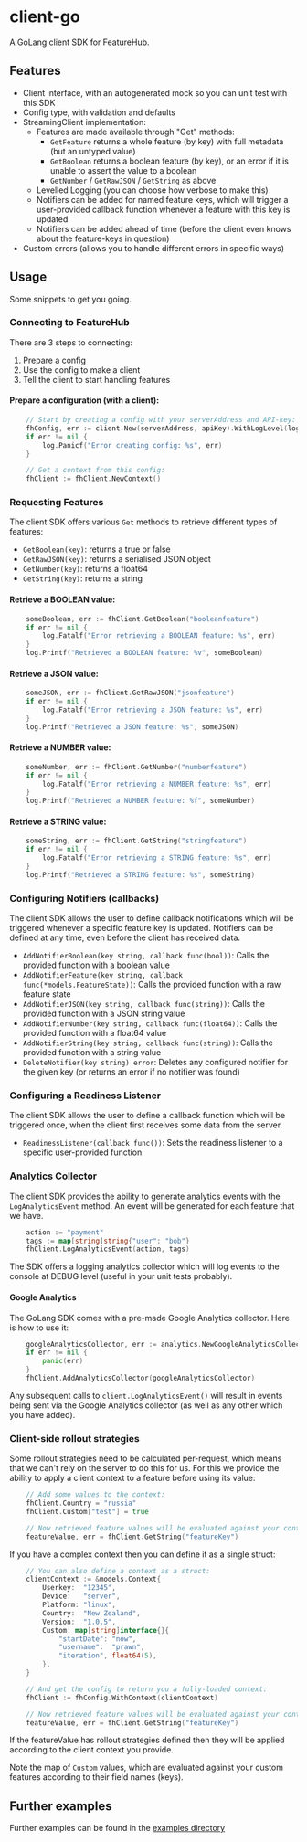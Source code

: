 client-go
=========

A GoLang client SDK for FeatureHub.

Features
--------
* Client interface, with an autogenerated mock so you can unit test with this SDK
* Config type, with validation and defaults
* StreamingClient implementation:
    - Features are made available through "Get" methods:
        - `GetFeature` returns a whole feature (by key) with full metadata (but an untyped value)
        - `GetBoolean` returns a boolean feature (by key), or an error if it is unable to assert the value to a boolean
        - `GetNumber` / `GetRawJSON` / `GetString` as above
    - Levelled Logging (you can choose how verbose to make this)
	- Notifiers can be added for named feature keys, which will trigger a user-provided callback function whenever a feature with this key is updated
	- Notifiers can be added ahead of time (before the client even knows about the feature-keys in question)
* Custom errors (allows you to handle different errors in specific ways)


Usage
-----
Some snippets to get you going.

### Connecting to FeatureHub
There are 3 steps to connecting:
1) Prepare a config
2) Use the config to make a client
3) Tell the client to start handling features

#### Prepare a configuration (with a client):
```go
	// Start by creating a config with your serverAddress and API-key:
	fhConfig, err := client.New(serverAddress, apiKey).WithLogLevel(logrus.WarnLevel).WithWaitForData(true).Connect()
	if err != nil {
		log.Panicf("Error creating config: %s", err)
	}

	// Get a context from this config:
	fhClient := fhClient.NewContext()
```

### Requesting Features
The client SDK offers various `Get` methods to retrieve different types of features:
* `GetBoolean(key)`: returns a true or false
* `GetRawJSON(key)`: returns a serialised JSON object
* `GetNumber(key)`: returns a float64
* `GetString(key)`: returns a string

#### Retrieve a BOOLEAN value:
```go
	someBoolean, err := fhClient.GetBoolean("booleanfeature")
	if err != nil {
		log.Fatalf("Error retrieving a BOOLEAN feature: %s", err)
	}
	log.Printf("Retrieved a BOOLEAN feature: %v", someBoolean)
```

#### Retrieve a JSON value:
```go
	someJSON, err := fhClient.GetRawJSON("jsonfeature")
	if err != nil {
		log.Fatalf("Error retrieving a JSON feature: %s", err)
	}
	log.Printf("Retrieved a JSON feature: %s", someJSON)
```

#### Retrieve a NUMBER value:
```go
	someNumber, err := fhClient.GetNumber("numberfeature")
	if err != nil {
		log.Fatalf("Error retrieving a NUMBER feature: %s", err)
	}
	log.Printf("Retrieved a NUMBER feature: %f", someNumber)
```

#### Retrieve a STRING value:
```go
	someString, err := fhClient.GetString("stringfeature")
	if err != nil {
		log.Fatalf("Error retrieving a STRING feature: %s", err)
	}
    log.Printf("Retrieved a STRING feature: %s", someString)
```


### Configuring Notifiers (callbacks)
The client SDK allows the user to define callback notifications which will be triggered whenever a specific feature key is updated.
Notifiers can be defined at any time, even before the client has received data.
* `AddNotifierBoolean(key string, callback func(bool))`: Calls the provided function with a boolean value
* `AddNotifierFeature(key string, callback func(*models.FeatureState))`: Calls the provided function with a raw feature state
* `AddNotifierJSON(key string, callback func(string))`: Calls the provided function with a JSON string value
* `AddNotifierNumber(key string, callback func(float64))`: Calls the provided function with a float64 value
* `AddNotifierString(key string, callback func(string))`: Calls the provided function with a string value
* `DeleteNotifier(key string) error`: Deletes any configured notifier for the given key (or returns an error if no notifier was found)


### Configuring a Readiness Listener
The client SDK allows the user to define a callback function which will be triggered once, when the client first receives some data from the server.
* `ReadinessListener(callback func())`: Sets the readiness listener to a specific user-provided function


### Analytics Collector
The client SDK provides the ability to generate analytics events with the `LogAnalyticsEvent` method. An event will be generated for each feature that we have.

```go
	action := "payment"
	tags := map[string]string{"user": "bob"}
	fhClient.LogAnalyticsEvent(action, tags)
```
The SDK offers a logging analytics collector which will log events to the console at DEBUG level (useful in your unit tests probably).


#### Google Analytics
The GoLang SDK comes with a pre-made Google Analytics collector. Here is how to use it:

```go
	googleAnalyticsCollector, err := analytics.NewGoogleAnalyticsCollector(clientID, trackingID, userAgentKey)
	if err != nil {
		panic(err)
	}
	fhClient.AddAnalyticsCollector(googleAnalyticsCollector)
```
Any subsequent calls to `client.LogAnalyticsEvent()` will result in events being sent via the Google Analytics collector (as well as any other which you have added).


### Client-side rollout strategies
Some rollout strategies need to be calculated per-request, which means that we can't rely on the server to do this for us. For this we provide the ability to apply a client context to a feature before using its value:

```go
	// Add some values to the context:
	fhClient.Country = "russia"
	fhClient.Custom["test"] = true

	// Now retrieved feature values will be evaluated against your context:
	featureValue, err = fhClient.GetString("featureKey")
```

If you have a complex context then you can define it as a single struct:

```go
	// You can also define a context as a struct:
	clientContext := &models.Context{
		Userkey:  "12345",
		Device:   "server",
		Platform: "linux",
		Country:  "New Zealand",
		Version:  "1.0.5",
		Custom: map[string]interface{}{
			"startDate": "now",
			"username":  "prawn",
			"iteration", float64(5),
		},
	}

	// And get the config to return you a fully-loaded context:
	fhClient := fhConfig.WithContext(clientContext)

	// Now retrieved feature values will be evaluated against your context:
	featureValue, err = fhClient.GetString("featureKey")
```

If the featureValue has rollout strategies defined then they will be applied according to the client context you provide.

Note the map of `Custom` values, which are evaluated against your custom features according to their field names (keys).


Further examples
----------------

Further examples can be found in the [examples directory](examples)

